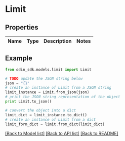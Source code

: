 # Limit


## Properties

Name | Type | Description | Notes
------------ | ------------- | ------------- | -------------

## Example

```python
from odin_sdk.models.limit import Limit

# TODO update the JSON string below
json = "{}"
# create an instance of Limit from a JSON string
limit_instance = Limit.from_json(json)
# print the JSON string representation of the object
print Limit.to_json()

# convert the object into a dict
limit_dict = limit_instance.to_dict()
# create an instance of Limit from a dict
limit_form_dict = limit.from_dict(limit_dict)
```
[[Back to Model list]](../README.md#documentation-for-models) [[Back to API list]](../README.md#documentation-for-api-endpoints) [[Back to README]](../README.md)



